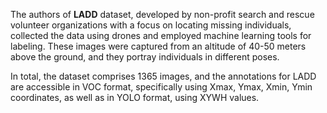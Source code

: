 The authors of **LADD** dataset, developed by non-profit search and rescue volunteer organizations with a focus on locating missing individuals, collected the data using drones and employed machine learning tools for labeling. These images were captured from an altitude of 40-50 meters above the ground, and they portray individuals in different poses. 

In total, the dataset comprises 1365 images, and the annotations for LADD are accessible in VOC format, specifically using Xmax, Ymax, Xmin, Ymin coordinates, as well as in YOLO format, using XYWH values.